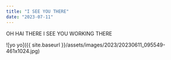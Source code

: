 ```yaml
---
title: "I SEE YOU THERE"
date: "2023-07-11"
---
```


OH HAI THERE I SEE YOU WORKING THERE

![yo yo]({{ site.baseurl }}/assets/images/2023/20230611_095549-461x1024.jpg)
